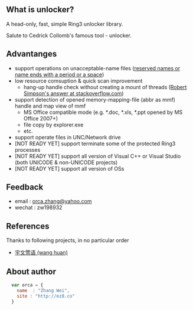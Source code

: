 ## What is unlocker?

A head-only, fast, simple Ring3 unlocker library. 

Salute to Cedrick Collomb's famous tool - unlocker.

## Advantanges

* support operations on unacceptable-name files ([reserved names or name ends with a period or a space](https://msdn.microsoft.com/en-us/aa365247(VS.85).aspx#naming_conventions))
* low resource comsuption & quick scan improvement
    * hang-up handle check without creating a mount of threads ([Robert Simpson's answer at stackoverflow.com](http://stackoverflow.com/questions/16127948/hang-on-ntquerysysteminformation-in-winxpx32-but-works-fine-in-win7x64))
* support detection of opened memory-mapping-file (abbr as mmf) handle and map view of mmf
	* MS Office compatible mode (e.g. \*.doc, \*.xls, \*.ppt opened by MS Office 2007+)
	* file copy by explorer.exe
	* etc.
* support operate files in UNC/Network drive
* [NOT READY YET] support terminate some of the protected Ring3 processes
* [NOT READY YET] support all version of Visual C++ or Visual Studio (both UNICODE & non-UNICODE projects)
* [NOT READY YET] support all version of OSs

## Feedback

* email : [orca.zhang@yahoo.com](mailto:orca.zhang@yahoo.com)
* wechat : zw198932

## References
Thanks to following projects, in no particular order

* [宇文莺语 (wang huan)](https://code.csdn.net/snippets/713440/)

## About author

```javascript
  var orca = {
    name  : "Zhang Wei",
    site : "http://ez8.co"
  }
```